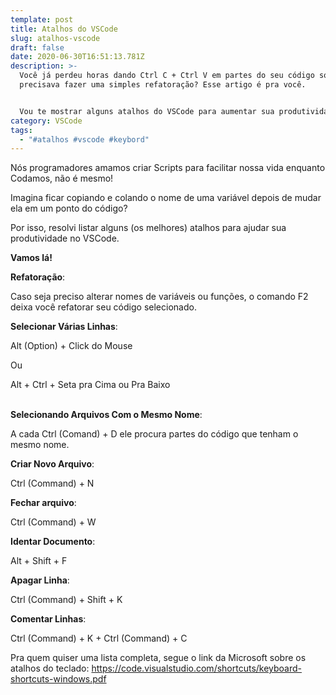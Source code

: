```yaml
---
template: post
title: Atalhos do VSCode
slug: atalhos-vscode
draft: false
date: 2020-06-30T16:51:13.781Z
description: >-
  Você já perdeu horas dando Ctrl C + Ctrl V em partes do seu código só porque
  precisava fazer uma simples refatoração? Esse artigo é pra você.


  Vou te mostrar alguns atalhos do VSCode para aumentar sua produtividade
category: VSCode
tags:
  - "#atalhos #vscode #keybord"
---
```

<!--StartFragment-->

Nós programadores amamos criar Scripts para facilitar nossa vida enquanto Codamos, não é mesmo!

Imagina ficar copiando e colando o nome de uma variável depois de mudar ela em um ponto do código?

Por isso, resolvi listar alguns (os melhores) atalhos para ajudar sua produtividade no VSCode.

**Vamos lá!**

**Refatoração**: 

Caso seja preciso alterar nomes de variáveis ou funções, o comando F2 deixa você refatorar seu código selecionado.



**Selecionar Várias Linhas**:

Alt (Option) + Click do Mouse

Ou

Alt + Ctrl + Seta pra Cima ou Pra Baixo

\
**Selecionando Arquivos Com o Mesmo Nome**:

A cada Ctrl (Comand) + D ele procura partes do código que tenham o mesmo nome.



**Criar Novo Arquivo**:

Ctrl (Command) + N



**Fechar arquivo**:

Ctrl (Command) + W



**Identar Documento**:

Alt + Shift + F



**Apagar Linha**:

Ctrl (Command) + Shift + K



**Comentar Linhas**:

Ctrl (Command) + K + Ctrl (Command) + C





Pra quem quiser uma lista completa, segue o link da Microsoft sobre os atalhos do teclado: https://code.visualstudio.com/shortcuts/keyboard-shortcuts-windows.pdf

<!--EndFragment-->